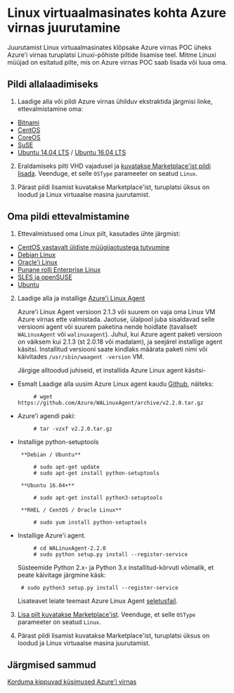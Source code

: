 <properties
    pageTitle="Azure'i virnas Linux külalistele | Microsoft Azure'i"
    description="Siit saate teada, kuidas luua Linux-põhine virtuaalmasinates Azure'i virnas."
    services="azure-stack"
    documentationCenter=""
    authors="anjayajodha"
    manager="byronr"
    editor=""/>

<tags
    ms.service="azure-stack"
    ms.workload="na"
    ms.tgt_pltfrm="na"
    ms.devlang="na"
    ms.topic="article"
    ms.date="09/26/2016"
    ms.author="anajod"/>
    
# <a name="deploy-linux-virtual-machines-on-azure-stack"></a>Linux virtuaalmasinates kohta Azure virnas juurutamine

Juurutamist Linux virtuaalmasinates klõpsake Azure virnas POC üheks Azure'i virnas turuplatsi Linuxi-põhiste piltide lisamise teel. Mitme Linuxi müüjad on esitatud pilte, mis on Azure virnas POC saab lisada või luua oma.

## <a name="download-an-image"></a>Pildi allalaadimiseks

 1. Laadige alla või pildi Azure virnas ühilduv ekstraktida järgmisi linke, ettevalmistamine oma:
  - [Bitnami](https://bitnami.com/azure-stack)
  - [CentOS](http://olstacks.cloudapp.net/latest/)
  - [CoreOS](https://stable.release.core-os.net/amd64-usr/current/coreos_production_azure_image.vhd.bz2)
  - [SuSE](https://download.suse.com/Download?buildid=VCFi7y7MsFQ~)
  - [Ubuntu 14.04 LTS](https://partner-images.canonical.com/azure/azure_stack/) / [Ubuntu 16.04 LTS](http://cloud-images.ubuntu.com/releases/xenial/release/ubuntu-16.04-server-cloudimg-amd64-disk1.vhd.zip)
  
 2. Eraldamiseks pilti VHD vajadusel ja [kuvatakse Marketplace'ist pildi lisada](azure-stack-add-vm-image.md). Veenduge, et selle `OSType` parameeter on seatud `Linux`.
 
 3. Pärast pildi lisamist kuvatakse Marketplace'ist, turuplatsi üksus on loodud ja Linux virtuaalse masina juurutamist.
  
## <a name="prepare-your-own-image"></a>Oma pildi ettevalmistamine

1. Ettevalmistused oma Linux pilt, kasutades ühte järgmist:
 - [CentOS vastavalt üldiste müügijaotustega tutvumine](../virtual-machines/virtual-machines-linux-create-upload-centos.md)
 - [Debian Linux](../virtual-machines/virtual-machines-linux-debian-create-upload-vhd.md)
 - [Oracle'i Linux](../virtual-machines/virtual-machines-linux-oracle-create-upload-vhd.md)
 - [Punane rolli Enterprise Linux](../virtual-machines/virtual-machines-linux-redhat-create-upload-vhd.md)
 - [SLES ja openSUSE](../virtual-machines/virtual-machines-linux-suse-create-upload-vhd.md)
 - [Ubuntu](../virtual-machines/virtual-machines-linux-create-upload-ubuntu.md)

2. Laadige alla ja installige [Azure'i Linux Agent](https://github.com/Azure/WALinuxAgent/)

    Azure'i Linux Agent versioon 2.1.3 või suurem on vaja oma Linux VM Azure virnas ette valmistada. Jaotuse, ülalpool juba sisaldavad selle versiooni agent või suurem paketina nende hoidlate (tavaliselt `WALinuxAgent` või `walinuxagent`). Juhul, kui Azure agent paketi versioon on väiksem kui 2.1.3 (st 2.0.18 või madalam), ja seejärel installige agent käsitsi. Installitud versiooni saate kindlaks määrata paketi nimi või käivitades `/usr/sbin/waagent -version` VM.

    Järgige alltoodud juhiseid, et installida Azure Linux agent käsitsi-

 - Esmalt Laadige alla uusim Azure Linux agent kaudu [Github](https://github.com/Azure/WALinuxAgent/releases), näiteks:

            # wget https://github.com/Azure/WALinuxAgent/archive/v2.2.0.tar.gz

 - Azure'i agendi paki:

            # tar -vzxf v2.2.0.tar.gz

 - Installige python-setuptools

        **Debian / Ubuntu**

            # sudo apt-get update
            # sudo apt-get install python-setuptools

        **Ubuntu 16.04+**

            # sudo apt-get install python3-setuptools

        **RHEL / CentOS / Oracle Linux**

            # sudo yum install python-setuptools

 - Installige Azure'i agent.

            # cd WALinuxAgent-2.2.0
            # sudo python setup.py install --register-service

    Süsteemide Python 2.x- ja Python 3.x installitud-kõrvuti võimalik, et peate käivitage järgmine käsk:

        # sudo python3 setup.py install --register-service

    Lisateavet leiate teemast Azure Linux Agent [seletusfail](https://github.com/Azure/WALinuxAgent/blob/master/README.md).

3. [Lisa pilt kuvatakse Marketplace'ist](azure-stack-add-vm-image.md). Veenduge, et selle `OSType` parameeter on seatud `Linux`.

4. Pärast pildi lisamist kuvatakse Marketplace'ist, turuplatsi üksus on loodud ja Linux virtuaalse masina juurutamist.

## <a name="next-steps"></a>Järgmised sammud

[Korduma kippuvad küsimused Azure'i virnas](azure-stack-faq.md)